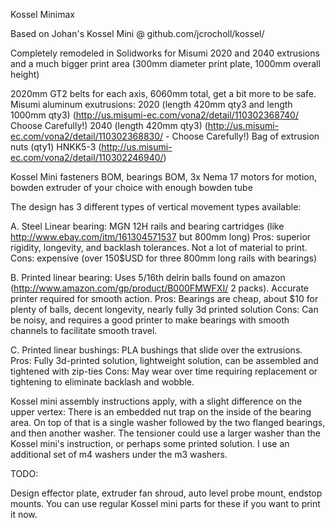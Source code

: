 Kossel Minimax

Based on Johan's Kossel Mini @ github.com/jcrocholl/kossel/

Completely remodeled in Solidworks for Misumi 2020 and 2040 extrusions and a much bigger print area (300mm diameter print plate, 1000mm overall height)



2020mm GT2 belts for each axis, 6060mm total, get a bit more to be safe.
Misumi aluminum exutrusions:
	2020 (length 420mm qty3 and length 1000mm qty3) (http://us.misumi-ec.com/vona2/detail/110302368740/ Choose Carefully!)
	2040 (length 420mm qty3)  (http://us.misumi-ec.com/vona2/detail/110302368830/ - Choose Carefully!)
	Bag of extrusion nuts (qty1) HNKK5-3 (http://us.misumi-ec.com/vona2/detail/110302246940/)

Kossel Mini fasteners BOM, bearings BOM, 3x Nema  17 motors for motion, bowden extruder of your choice with enough bowden tube


The design has 3 different types of vertical movement types available:


A. Steel Linear bearing: MGN 12H rails and bearing cartridges (like http://www.ebay.com/itm/161304571537 but 800mm long)
	Pros: superior rigidity, longevity, and backlash tolerances. Not a lot of material to print. 
	Cons: expensive (over 150$USD for three 800mm long rails with bearings)

B. Printed linear bearing: Uses 5/16th delrin balls found on amazon (http://www.amazon.com/gp/product/B000FMWFXI/ 2 packs). Accurate printer required for smooth action.
	Pros: Bearings are cheap, about $10 for plenty of balls, decent longevity, nearly fully 3d printed solution
	Cons: Can be noisy, and requires a good printer to make bearings with smooth channels to facilitate smooth travel. 
	
C. Printed linear bushings: PLA bushings that slide over the extrusions.
	Pros: Fully 3d-printed solution, lightweight solution, can be assembled and tightened with zip-ties
	Cons: May wear over time requiring replacement or tightening to eliminate backlash and wobble.

Kossel mini assembly instructions apply, with a slight difference on the upper vertex:
	There is an embedded nut trap on the inside of the bearing area. On top of that is a single washer followed by the two flanged bearings, and then another washer.
	The tensioner could use a larger washer than the Kossel mini's instruction, or perhaps some printed solution. I use an additional set of m4 washers under the m3 washers.
		

TODO:

Design effector plate, extruder fan shroud, auto level probe mount, endstop mounts.
	You can use regular Kossel mini parts for these if you want to print it now.	